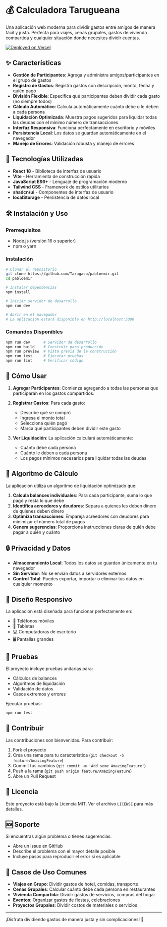 # 💰 Calculadora Tarugueana

Una aplicación web moderna para dividir gastos entre amigos de manera fácil y justa. Perfecta para viajes, cenas grupales, gastos de vivienda compartida y cualquier situación donde necesites dividir cuentas.

[![Deployed on Vercel](https://img.shields.io/badge/Deployed%20on-Vercel-black?style=for-the-badge&logo=vercel)](https://vercel.com/pabloesaire-2849s-projects/v0-divide-gastos-calculator)

## ✨ Características

- **Gestión de Participantes**: Agrega y administra amigos/participantes en el grupo de gastos
- **Registro de Gastos**: Registra gastos con descripción, monto, fecha y quién pagó
- **División Flexible**: Especifica qué participantes deben dividir cada gasto (no siempre todos)
- **Cálculo Automático**: Calcula automáticamente cuánto debe o le deben a cada persona
- **Liquidación Optimizada**: Muestra pagos sugeridos para liquidar todas las deudas con el mínimo número de transacciones
- **Interfaz Responsiva**: Funciona perfectamente en escritorio y móviles
- **Persistencia Local**: Los datos se guardan automáticamente en el navegador
- **Manejo de Errores**: Validación robusta y manejo de errores

## 🚀 Tecnologías Utilizadas

- **React 18** - Biblioteca de interfaz de usuario
- **Vite** - Herramienta de construcción rápida
- **JavaScript ES6+** - Lenguaje de programación moderno
- **Tailwind CSS** - Framework de estilos utilitarios
- **shadcn/ui** - Componentes de interfaz de usuario
- **localStorage** - Persistencia de datos local

## 🛠️ Instalación y Uso

### Prerrequisitos
- Node.js (versión 16 o superior)
- npm o yarn

### Instalación
```bash
# Clonar el repositorio
git clone https://github.com/Tarugaso/pabloemir.git
cd pabloemir

# Instalar dependencias
npm install

# Iniciar servidor de desarrollo
npm run dev

# Abrir en el navegador
# La aplicación estará disponible en http://localhost:3000
```

### Comandos Disponibles
```bash
npm run dev      # Servidor de desarrollo
npm run build    # Construir para producción
npm run preview  # Vista previa de la construcción
npm run test     # Ejecutar pruebas
npm run lint     # Verificar código
```

## 📖 Cómo Usar

1. **Agregar Participantes**: Comienza agregando a todas las personas que participarán en los gastos compartidos.

2. **Registrar Gastos**: Para cada gasto:
   - Describe qué se compró
   - Ingresa el monto total
   - Selecciona quién pagó
   - Marca qué participantes deben dividir este gasto

3. **Ver Liquidación**: La aplicación calculará automáticamente:
   - Cuánto debe cada persona
   - Cuánto le deben a cada persona
   - Los pagos mínimos necesarios para liquidar todas las deudas

## 🧮 Algoritmo de Cálculo

La aplicación utiliza un algoritmo de liquidación optimizado que:

1. **Calcula balances individuales**: Para cada participante, suma lo que pagó y resta lo que debe
2. **Identifica acreedores y deudores**: Separa a quienes les deben dinero de quienes deben dinero
3. **Optimiza transacciones**: Empareja acreedores con deudores para minimizar el número total de pagos
4. **Genera sugerencias**: Proporciona instrucciones claras de quién debe pagar a quién y cuánto

## 🔒 Privacidad y Datos

- **Almacenamiento Local**: Todos los datos se guardan únicamente en tu navegador
- **Sin Servidor**: No se envían datos a servidores externos
- **Control Total**: Puedes exportar, importar o eliminar tus datos en cualquier momento

## 🎨 Diseño Responsivo

La aplicación está diseñada para funcionar perfectamente en:
- 📱 Teléfonos móviles
- 📱 Tabletas
- 💻 Computadoras de escritorio
- 🖥️ Pantallas grandes

## 🧪 Pruebas

El proyecto incluye pruebas unitarias para:
- Cálculos de balances
- Algoritmos de liquidación
- Validación de datos
- Casos extremos y errores

Ejecutar pruebas:
```bash
npm run test
```

## 🤝 Contribuir

Las contribuciones son bienvenidas. Para contribuir:

1. Fork el proyecto
2. Crea una rama para tu característica (`git checkout -b feature/AmazingFeature`)
3. Commit tus cambios (`git commit -m 'Add some AmazingFeature'`)
4. Push a la rama (`git push origin feature/AmazingFeature`)
5. Abre un Pull Request

## 📄 Licencia

Este proyecto está bajo la Licencia MIT. Ver el archivo `LICENSE` para más detalles.

## 🆘 Soporte

Si encuentras algún problema o tienes sugerencias:
- Abre un issue en GitHub
- Describe el problema con el mayor detalle posible
- Incluye pasos para reproducir el error si es aplicable

## 🎯 Casos de Uso Comunes

- **Viajes en Grupo**: Dividir gastos de hotel, comidas, transporte
- **Cenas Grupales**: Calcular cuánto debe cada persona en restaurantes
- **Vivienda Compartida**: Dividir gastos de servicios, compras del hogar
- **Eventos**: Organizar gastos de fiestas, celebraciones
- **Proyectos Grupales**: Dividir costos de materiales o servicios

---

¡Disfruta dividiendo gastos de manera justa y sin complicaciones! 🎉

